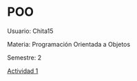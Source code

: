 # POO

Usuario: Chita15

Materia: Programación Orientada a Objetos

Semestre: 2 

[Actividad 1](./Setup/README.md)
